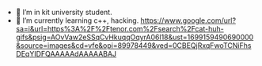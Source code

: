 - 👀 I’m in kit university student.
- 🌱 I’m currently learning c++, hacking.
https://www.google.com/url?sa=i&url=https%3A%2F%2Ftenor.com%2Fsearch%2Fcat-huh-gifs&psig=AOvVaw2eSSqCvHkuqqOqyrA06l18&ust=1699159490690000&source=images&cd=vfe&opi=89978449&ved=0CBEQjRxqFwoTCNiFhsDEqYIDFQAAAAAdAAAAABAJ
